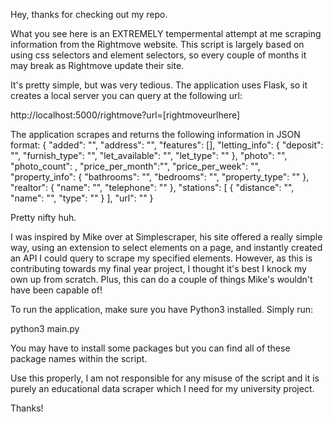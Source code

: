 
Hey, thanks for checking out my repo.

What you see here is an EXTREMELY tempermental attempt at me scraping information from the Rightmove website. This script is largely based on using css selectors and element selectors, so every couple of months it may break as Rightmove update their site.

It's pretty simple, but was very tedious. The application uses Flask, so it creates a local server you can query at the following url:

http://localhost:5000/rightmove?url=[rightmoveurlhere]

The application scrapes and returns the following information in JSON format:
{
  "added": "",
  "address": "",
  "features": [],
  "letting_info": { 
    "deposit": "",
    "furnish_type": "",
    "let_available": "",
    "let_type": "" },
  "photo": "",
  "photo_count": ,
  "price_per_month":"",
  "price_per_week": "",
  "property_info": {
    "bathrooms": "",
    "bedrooms": "",
    "property_type": "" },
  "realtor": {
    "name": "",
    "telephone": "" },
  "stations": [
    { "distance": "",
      "name": "",
      "type": "" }
  ],
  "url": ""
}

Pretty nifty huh.

I was inspired by Mike over at Simplescraper, his site offered a really simple way, using an extension to select elements on a page, and instantly created an API I could query to scrape my specified elements. However, as this is contributing towards my final year project, I thought it's best I knock my own up from scratch. Plus, this can do a couple of things Mike's wouldn't have been capable of!

To run the application, make sure you have Python3 installed. Simply run:

python3 main.py

You may have to install some packages but you can find all of these package names within the script.

Use this properly, I am not responsible for any misuse of the script and it is purely an educational data scraper which I need for my university project.

Thanks!
